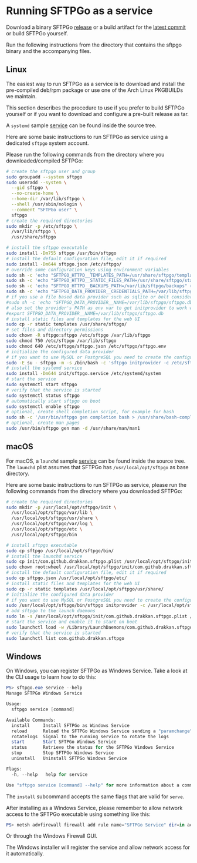 # Running SFTPGo as a service

Download a binary SFTPGo [release](https://github.com/drakkan/sftpgo/releases) or a build artifact for the [latest commit](https://github.com/drakkan/sftpgo/actions) or build SFTPGo yourself.

Run the following instructions from the directory that contains the sftpgo binary and the accompanying files.

## Linux

The easiest way to run SFTPGo as a service is to download and install the pre-compiled deb/rpm package or use one of the Arch Linux PKGBUILDs we maintain.

This section describes the procedure to use if you prefer to build SFTPGo yourself or if you want to download and configure a pre-built release as tar.

A `systemd` sample [service](../init/sftpgo.service "systemd service") can be found inside the source tree.

Here are some basic instructions to run SFTPGo as service using a dedicated `sftpgo` system account.

Please run the following commands from the directory where you downloaded/compiled SFTPGo:

```bash
# create the sftpgo user and group
sudo groupadd --system sftpgo
sudo useradd --system \
  --gid sftpgo \
  --no-create-home \
  --home-dir /var/lib/sftpgo \
  --shell /usr/sbin/nologin \
  --comment "SFTPGo user" \
  sftpgo
# create the required directories
sudo mkdir -p /etc/sftpgo \
  /var/lib/sftpgo \
  /usr/share/sftpgo

# install the sftpgo executable
sudo install -Dm755 sftpgo /usr/bin/sftpgo
# install the default configuration file, edit it if required
sudo install -Dm644 sftpgo.json /etc/sftpgo/
# override some configuration keys using environment variables
sudo sh -c 'echo "SFTPGO_HTTPD__TEMPLATES_PATH=/usr/share/sftpgo/templates" > /etc/sftpgo/sftpgo.env'
sudo sh -c 'echo "SFTPGO_HTTPD__STATIC_FILES_PATH=/usr/share/sftpgo/static" >> /etc/sftpgo/sftpgo.env'
sudo sh -c 'echo "SFTPGO_HTTPD__BACKUPS_PATH=/var/lib/sftpgo/backups" >> /etc/sftpgo/sftpgo.env'
sudo sh -c 'echo "SFTPGO_DATA_PROVIDER__CREDENTIALS_PATH=/var/lib/sftpgo/credentials" >> /etc/sftpgo/sftpgo.env'
# if you use a file based data provider such as sqlite or bolt consider to set the database path too, for example:
#sudo sh -c 'echo "SFTPGO_DATA_PROVIDER__NAME=/var/lib/sftpgo/sftpgo.db" >> /etc/sftpgo/sftpgo.env'
# also set the provider's PATH as env var to get initprovider to work with SQLite provider:
#export SFTPGO_DATA_PROVIDER__NAME=/var/lib/sftpgo/sftpgo.db
# install static files and templates for the web UI
sudo cp -r static templates /usr/share/sftpgo/
# set files and directory permissions
sudo chown -R sftpgo:sftpgo /etc/sftpgo /var/lib/sftpgo
sudo chmod 750 /etc/sftpgo /var/lib/sftpgo
sudo chmod 640 /etc/sftpgo/sftpgo.json /etc/sftpgo/sftpgo.env
# initialize the configured data provider
# if you want to use MySQL or PostgreSQL you need to create the configured database before running the initprovider command
sudo -E su - sftpgo -m -s /bin/bash -c 'sftpgo initprovider -c /etc/sftpgo'
# install the systemd service
sudo install -Dm644 init/sftpgo.service /etc/systemd/system
# start the service
sudo systemctl start sftpgo
# verify that the service is started
sudo systemctl status sftpgo
# automatically start sftpgo on boot
sudo systemctl enable sftpgo
# optional, create shell completion script, for example for bash
sudo sh -c '/usr/bin/sftpgo gen completion bash > /usr/share/bash-completion/completions/sftpgo'
# optional, create man pages
sudo /usr/bin/sftpgo gen man -d /usr/share/man/man1
```

## macOS

For macOS, a `launchd` sample [service](../init/com.github.drakkan.sftpgo.plist "launchd plist") can be found inside the source tree. The `launchd` plist assumes that SFTPGo has `/usr/local/opt/sftpgo` as base directory.

Here are some basic instructions to run SFTPGo as service, please run the following commands from the directory where you downloaded SFTPGo:

```bash
# create the required directories
sudo mkdir -p /usr/local/opt/sftpgo/init \
  /usr/local/opt/sftpgo/var/lib \
  /usr/local/opt/sftpgo/usr/share \
  /usr/local/opt/sftpgo/var/log \
  /usr/local/opt/sftpgo/etc \
  /usr/local/opt/sftpgo/bin

# install sftpgo executable
sudo cp sftpgo /usr/local/opt/sftpgo/bin/
# install the launchd service
sudo cp init/com.github.drakkan.sftpgo.plist /usr/local/opt/sftpgo/init/
sudo chown root:wheel /usr/local/opt/sftpgo/init/com.github.drakkan.sftpgo.plist
# install the default configuration file, edit it if required
sudo cp sftpgo.json /usr/local/opt/sftpgo/etc/
# install static files and templates for the web UI
sudo cp -r static templates /usr/local/opt/sftpgo/usr/share/
# initialize the configured data provider
# if you want to use MySQL or PostgreSQL you need to create the configured database before running the initprovider command
sudo /usr/local/opt/sftpgo/bin/sftpgo initprovider -c /usr/local/opt/sftpgo/etc/
# add sftpgo to the launch daemons
sudo ln -s /usr/local/opt/sftpgo/init/com.github.drakkan.sftpgo.plist /Library/LaunchDaemons/com.github.drakkan.sftpgo.plist
# start the service and enable it to start on boot
sudo launchctl load -w /Library/LaunchDaemons/com.github.drakkan.sftpgo.plist
# verify that the service is started
sudo launchctl list com.github.drakkan.sftpgo
```

## Windows

On Windows, you can register SFTPGo as Windows Service. Take a look at the CLI usage to learn how to do this:

```powershell
PS> sftpgo.exe service --help
Manage SFTPGo Windows Service

Usage:
  sftpgo service [command]

Available Commands:
  install     Install SFTPGo as Windows Service
  reload      Reload the SFTPGo Windows Service sending a "paramchange" request
  rotatelogs  Signal to the running service to rotate the logs
  start       Start SFTPGo Windows Service
  status      Retrieve the status for the SFTPGo Windows Service
  stop        Stop SFTPGo Windows Service
  uninstall   Uninstall SFTPGo Windows Service

Flags:
  -h, --help   help for service

Use "sftpgo service [command] --help" for more information about a command.
```

The `install` subcommand accepts the same flags that are valid for `serve`.

After installing as a Windows Service, please remember to allow network access to the SFTPGo executable using something like this:

```powershell
PS> netsh advfirewall firewall add rule name="SFTPGo Service" dir=in action=allow program="C:\Program Files\SFTPGo\sftpgo.exe"
```

Or through the Windows Firewall GUI.

The Windows installer will register the service and allow network access for it automatically.
